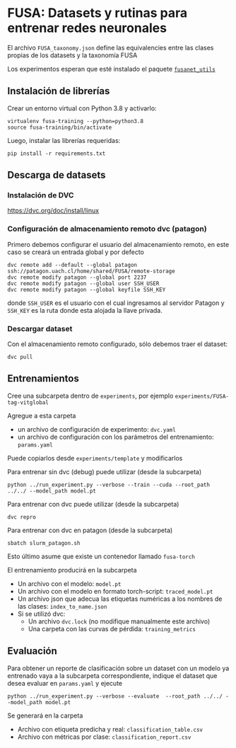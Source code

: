 # FUSA: Datasets y rutinas para entrenar redes neuronales

El archivo `FUSA_taxonomy.json` define las equivalencies entre las clases propias de los datasets y la taxonomía FUSA

Los experimentos esperan que esté instalado el paquete [`fusanet_utils`](https://github.com/fusa-project/fusa-net-utils)

## Instalación de librerías

Crear un entorno virtual con Python 3.8 y activarlo:
```
virtualenv fusa-training --python=python3.8
source fusa-training/bin/activate
```

Luego, instalar las librerías requeridas:
```
pip install -r requirements.txt
```

## Descarga de datasets

### Instalación de DVC

https://dvc.org/doc/install/linux

### Configuración de almacenamiento remoto dvc (patagon)

Primero debemos configurar el usuario del almacenamiento remoto, en este caso se creará un entrada global y por defecto 
```
dvc remote add --default --global patagon ssh://patagon.uach.cl/home/shared/FUSA/remote-storage
dvc remote modify patagon --global port 2237
dvc remote modify patagon --global user SSH_USER
dvc remote modify patagon --global keyfile SSH_KEY
```
donde `SSH_USER` es el usuario con el cual ingresamos al servidor Patagon y `SSH_KEY` es la ruta donde esta alojada la llave privada.

### Descargar dataset

Con el almacenamiento remoto configurado, sólo debemos traer el dataset:
```
dvc pull
```

## Entrenamientos

Cree una subcarpeta dentro de `experiments`, por ejemplo `experiments/FUSA-tag-vitglobal`

Agregue a esta carpeta
- un archivo de configuración de experimento: `dvc.yaml`
- un archivo de configuración con los parámetros del entrenamiento: `params.yaml`

Puede copiarlos desde `experiments/template` y modificarlos

Para entrenar sin dvc (debug) puede utilizar (desde la subcarpeta)

    python ../run_experiment.py --verbose --train --cuda --root_path ../../ --model_path model.pt

Para entrenar con dvc puede utilizar (desde la subcarpeta)
 
    dvc repro
    
Para entrenar con dvc en patagon (desde la subcarpeta)

    sbatch slurm_patagon.sh
    
Esto último asume que existe un contenedor llamado `fusa-torch`

El entrenamiento producirá en la subcarpeta

- Un archivo con el modelo: `model.pt`
- Un archivo con el modelo en formato torch-script: `traced_model.pt`
- Un archivo json que adecua las etiquetas numéricas a los nombres de las clases: `index_to_name.json`
- Si se utilizó dvc: 
  - Un archivo `dvc.lock` (no modifique manualmente este archivo)
  - Una carpeta con las curvas de pérdida: `training_metrics`
  
## Evaluación

Para obtener un reporte de clasificación sobre un dataset con un modelo ya entrenado vaya a la subcarpeta correspondiente, indique el dataset que desea evaluar en `params.yaml` y ejecute

    python ../run_experiment.py --verbose --evaluate  --root_path ../../ --model_path model.pt
    
Se generará en la carpeta

- Archivo con etiqueta predicha y real: `classification_table.csv`
- Archivo con métricas por clase: `classification_report.csv`

